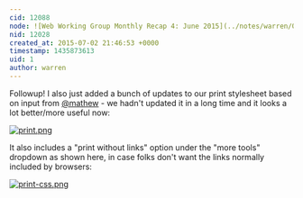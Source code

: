 ```yaml
---
cid: 12088
node: ![Web Working Group Monthly Recap 4: June 2015](../notes/warren/07-02-2015/web-working-group-monthly-recap-4-june-2015)
nid: 12028
created_at: 2015-07-02 21:46:53 +0000
timestamp: 1435873613
uid: 1
author: warren
---
```


Followup! I also just added a bunch of updates to our print stylesheet based on input from [@mathew](/profile/mathew) - we hadn't updated it in a long time and it looks a lot better/more useful now: 

[![print.png](https://i.publiclab.org/system/images/photos/000/010/522/large/print.png)](https://i.publiclab.org/system/images/photos/000/010/522/original/print.png)

It also includes a "print without links" option under the "more tools" dropdown as shown here, in case folks don't want the links normally included by browsers: 

[![print-css.png](https://i.publiclab.org/system/images/photos/000/010/521/large/print-css.png)](https://i.publiclab.org/system/images/photos/000/010/521/original/print-css.png)